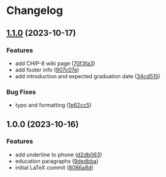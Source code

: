 # Changelog

## [1.1.0](https://github.com/sungvzer/resume.tex/compare/v1.0.0...v1.1.0) (2023-10-17)


### Features

* add CHIP-8 wiki page ([70f3fa3](https://github.com/sungvzer/resume.tex/commit/70f3fa37227a4fd5b5fcddf498ae7c91c2f786a4))
* add footer info ([907c07e](https://github.com/sungvzer/resume.tex/commit/907c07ee4fdd177c30f460d392519a7eb41f78a0))
* add introduction and expected graduation date ([34cd515](https://github.com/sungvzer/resume.tex/commit/34cd515bba91c225a26924df9b60ed7fbf9481fa))


### Bug Fixes

* typo and formatting ([1e62cc5](https://github.com/sungvzer/resume.tex/commit/1e62cc574d82b664edbffea751b20c89c20c6256))

## 1.0.0 (2023-10-16)


### Features

* add underline to phone ([d2db063](https://github.com/sungvzer/resume.tex/commit/d2db0632ebc6665b2302aa5f4c22d1b1a1427c7c))
* education paragraphs ([9dedbba](https://github.com/sungvzer/resume.tex/commit/9dedbbac7bdde684de7a23517c6c98da3f82bb40))
* initial LaTeX commit ([8086a8d](https://github.com/sungvzer/resume.tex/commit/8086a8d255b1f5552c574624515bf16a4f46394a))
